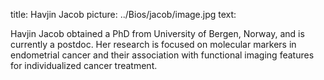 title: Havjin Jacob picture: ../Bios/jacob/image.jpg text:

Havjin Jacob obtained a PhD from University of Bergen, Norway, and is currently a postdoc. Her research is focused on molecular markers in endometrial cancer and their association with functional imaging features for individualized cancer treatment.
